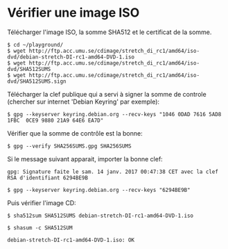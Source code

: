 # Vérifier une image ISO

Télécharger l'image ISO, la somme SHA512 et le certificat de la somme.

	$ cd ~/playground/
	$ wget http://ftp.acc.umu.se/cdimage/stretch_di_rc1/amd64/iso-dvd/debian-stretch-DI-rc1-amd64-DVD-1.iso
	$ wget http://ftp.acc.umu.se/cdimage/stretch_di_rc1/amd64/iso-dvd/SHA512SUMS
	$ wget http://ftp.acc.umu.se/cdimage/stretch_di_rc1/amd64/iso-dvd/SHA512SUMS.sign

Télécharger la clef publique qui a servi à signer la somme de controle (chercher sur internet 'Debian Keyring' par exemple):

	$ gpg --keyserver keyring.debian.org --recv-keys "1046 0DAD 7616 5AD8 1FBC  0CE9 9880 21A9 64E6 EA7D"

Vérifier que la somme de contrôle est la bonne:

	$ gpg --verify SHA256SUMS.gpg SHA256SUMS


Si le message suivant apparait, importer la bonne clef:

	gpg: Signature faite le sam. 14 janv. 2017 00:47:38 CET avec la clef RSA d'identifiant 6294BE9B

	$ gpg --keyserver keyring.debian.org --recv-keys "6294BE9B"


Puis vérifier l'image CD:

	$ sha512sum SHA512SUMS debian-stretch-DI-rc1-amd64-DVD-1.iso 

	$ shasum -c SHA512SUM
	
	debian-stretch-DI-rc1-amd64-DVD-1.iso: OK




